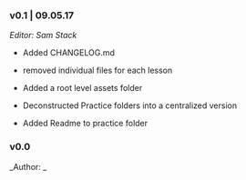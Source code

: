 ### v0.1 | 09.05.17

_Editor: Sam Stack_

- Added CHANGELOG.md 

- removed individual files for each lesson

- Added a root level assets folder

- Deconstructed Practice folders into a centralized version

- Added Readme to practice folder


### v0.0

_Author: _
